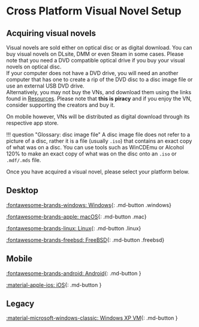 # Cross Platform Visual Novel Setup   

<h2> Acquiring visual novels </h2>

Visual novels are sold either on optical disc or as digital download. You can buy visual novels on DLsite, DMM or even Steam in some cases. Please note that you need a DVD compatible optical drive if you buy your visual novels on optical disc.    
If your computer does not have a DVD drive, you will need an another computer that has one to create a rip of the DVD disc to a disc image file or use an external USB DVD drive.  
Alternatively, you may not buy the VNs, and download them using the links found in [Resources](/resources). Please note that **this is piracy** and if you enjoy the VN, consider supporting the creators and buy it.  

On mobile however, VNs will be distributed as digital download through its respective app store.  

!!! question "Glossary: disc image file"
	A disc image file does not refer to a picture of a disc, rather it is a file (usually `.iso`) that contains an exact copy of what was on a disc. You can use tools such as WinCDEmu or Alcohol 120% to make an exact copy of what was on the disc onto an `.iso` or `.mdf/.mds` file.  

 

Once you have acquired a visual novel, please select your platform below.  

<h2>Desktop</h2>  

[:fontawesome-brands-windows: Windows](/vn-win/){: .md-button .windows}

[:fontawesome-brands-apple: macOS](/vn-mac/){: .md-button .mac}	

[:fontawesome-brands-linux: Linux](/vn-linux/){: .md-button .linux}  

[:fontawesome-brands-freebsd: FreeBSD](/vn-bsd/){: .md-button .freebsd}

<h2>Mobile</h2>  

[:fontawesome-brands-android: Android](/vn-android/){: .md-button } 	

[:material-apple-ios: iOS](/vn-ios/){: .md-button }  

<h2>Legacy</h2>  

[:material-microsoft-windows-classic: Windows XP VM](/vn-winxp/){: .md-button } 


 




